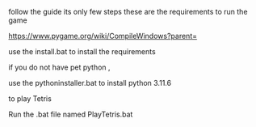 follow the guide its only few steps 
these are the requirements to run the game 

https://www.pygame.org/wiki/CompileWindows?parent=

use the install.bat to install the requirements

if you do not have pet python ,

use the pythoninstaller.bat to install python 3.11.6

to play Tetris 

Run the .bat file named PlayTetris.bat




